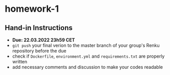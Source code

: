 # homework-1

## Hand-in Instructions

-  __Due: 22.03.2022 23h59 CET__
-  `git push` your final verion to the master branch of your group's Renku repository before the due
-  check if `Dockerfile`, `environment.yml` and `requirements.txt` are properly written
-  add necessary comments and discussion to make your codes readable

